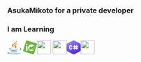 ### AsukaMikoto for a private developer

### I am Learning
<a href="https://openjdk.java.net/"><img src="https://raw.githubusercontent.com/gilbarbara/logos/master/logos/java.svg" width="32" height="32" /></a> <a href="https://spring.io/"><img src="https://raw.githubusercontent.com/gilbarbara/logos/master/logos/spring.svg" width="32" height="32" /></a><a href="https://developer.mozilla.org/en-US/docs/Web/JavaScript"><img src="https://raw.githubusercontent.com/gilbarbara/logos/master/logos/javascript.svg" width="32" height="32" /></a> <a href="https://vuejs.org/index.html"><img src="https://raw.githubusercontent.com/gilbarbara/logos/master/logos/vue.svg" width="32" height="32" /></a><a href="https://docs.microsoft.com/en-us/dotnet/csharp/"><img src="https://raw.githubusercontent.com/gilbarbara/logos/master/logos/c-sharp.svg" width="32" height="32" /></a><a href="https://www.python.org/"><img src="https://raw.githubusercontent.com/gilbarbara/logos/master/logos/python.svg" width="32" height="32" /></a>
